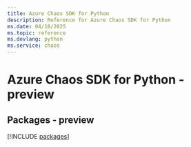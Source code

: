 ```yaml
---
title: Azure Chaos SDK for Python
description: Reference for Azure Chaos SDK for Python
ms.date: 04/18/2025
ms.topic: reference
ms.devlang: python
ms.service: chaos
---
```

# Azure Chaos SDK for Python - preview
## Packages - preview
[!INCLUDE [packages](chaos-index.md)]